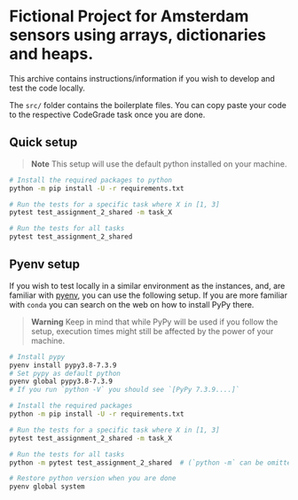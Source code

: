 # Fictional Project for Amsterdam sensors using arrays, dictionaries and heaps.

This archive contains instructions/information if you wish to develop and test the code locally.

The `src/` folder contains the boilerplate files. You can copy paste your code to the respective CodeGrade task once you are done.


## Quick setup
> **Note**
> This setup will use the default python installed on your machine. 

```bash
# Install the required packages to python
python -m pip install -U -r requirements.txt

# Run the tests for a specific task where X in [1, 3]
pytest test_assignment_2_shared -m task_X

# Run the tests for all tasks 
pytest test_assignment_2_shared
```

## Pyenv setup
If you wish to test locally in a similar environment as the instances, and, are familiar with [pyenv](https://github.com/pyenv/pyenv), you can use the following setup. If you are more familiar with `conda` you can search on the web on how to install PyPy there.

> **Warning**
> Keep in mind that while PyPy will be used if you follow the setup, execution times might still be affected by the power of your machine. 


```bash
# Install pypy
pyenv install pypy3.8-7.3.9
# Set pypy as default python
pyenv global pypy3.8-7.3.9
# If you run `python -V` you should see `[PyPy 7.3.9....]`

# Install the required packages
python -m pip install -U -r requirements.txt

# Run the tests for a specific task where X in [1, 3]
pytest test_assignment_2_shared -m task_X

# Run the tests for all tasks 
python -m pytest test_assignment_2_shared  # (`python -m` can be omitted)

# Restore python version when you are done
pyenv global system
```
